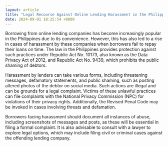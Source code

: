 ```yaml
---
layout: article
title: "Legal Recourse Against Online Lending Harassment in the Philippines"
date: 2024-09-01 18:25:54 +0800
---
```


<p>Borrowing from online lending companies has become increasingly popular in the Philippines due to its convenience. However, this has also led to a rise in cases of harassment by these companies when borrowers fail to repay their loans on time. The law in the Philippines provides protection against such practices under Republic Act No. 10173, also known as the Data Privacy Act of 2012, and Republic Act No. 9439, which prohibits the public shaming of debtors.</p><p>Harassment by lenders can take various forms, including threatening messages, defamatory statements, and public shaming, such as posting altered photos of the debtor on social media. Such actions are illegal and can be grounds for a legal complaint. Victims of these unlawful practices can file complaints with the National Privacy Commission (NPC) for violations of their privacy rights. Additionally, the Revised Penal Code may be invoked in cases involving threats and defamation.</p><p>Borrowers facing harassment should document all instances of abuse, including screenshots of messages and posts, as these will be essential in filing a formal complaint. It is also advisable to consult with a lawyer to explore legal options, which may include filing civil or criminal cases against the offending lending company.</p>